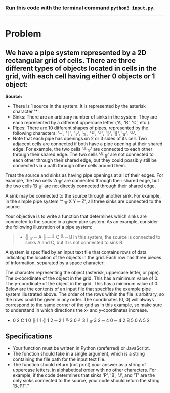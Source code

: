 ### Run this code with the terminal command `python3 input.py`.

---

# Problem
## We have a pipe system represented by a 2D rectangular grid of cells. There are three different types of objects located in cells in the grid, with each cell having either 0 objects or 1 object:

__Source:__
* There is 1 source in the system. It is represented by the asterisk character '*'.
* Sinks: There are an arbitrary number of sinks in the system. They are each represented by a different uppercase letter ('A', 'B', 'C', etc.).
* Pipes: There are 10 different shapes of pipes, represented by the following characters: '═', '║', '╔', '╗', '╚', '╝', '╠', '╣', '╦', '╩'.
* Note that each pipe has openings on 2 or 3 sides of its cell. Two adjacent cells are connected if both have a pipe opening at their shared edge. For example, the two cells '╩ ╦' are connected to each other through their shared edge. The two cells '╩ ╔' are not connected to each other through their shared edge, but they could possibly still be connected via a path through other cells around them.

Treat the source and sinks as having pipe openings at all of their edges. For example, the two cells 'A ╦' are connected through their shared edge, but the two cells 'B ╔' are not directly connected through their shared edge.

A sink may be connected to the source through another sink. For example, in the simple pipe system '* ╦ X Y ═ Z', all three sinks are connected to the source.

Your objective is to write a function that determines which sinks are connected to the source in a given pipe system. As an example, consider the following illustration of a pipe system:

> * ╣  ╔ ═ A
╠ ═ ╝
C  ╚ ═ B
In this system, the source is connected to sinks A and C, but it is not connected to sink B.

A system is specified by an input text file that contains rows of data indicating the location of the objects in the grid. Each row has three pieces of information, separated by a space character:

The character representing the object (asterisk, uppercase letter, or pipe).
The x-coordinate of the object in the grid. This has a minimum value of 0.
The y-coordinate of the object in the grid. This has a minimum value of 0.
Below are the contents of an input file that specifies the example pipe system illustrated above. The order of the rows within the file is arbitrary, so the rows could be given in any order. The coordinates (0, 0) will always correspond to the same corner of the grid as in this example, so make sure to understand in which directions the x- and y-coordinates increase.

* 0 2
C 1 0
╠ 1 1
╣ 1 2
═ 2 1
╚ 3 0
╝ 3 1
╔ 3 2
═ 4 0
═ 4 2
B 5 0
A 5 2
## Specifications
* Your function must be written in Python (preferred) or JavaScript.
* The function should take in a single argument, which is a string containing the file path for the input text file.
* The function should return (not print) your answer as a string of uppercase letters, in alphabetical order with no other characters. For example, if the code determines that sinks 'P', 'B', 'J', and 'T' are the only sinks connected to the source, your code should return the string 'BJPT'."
